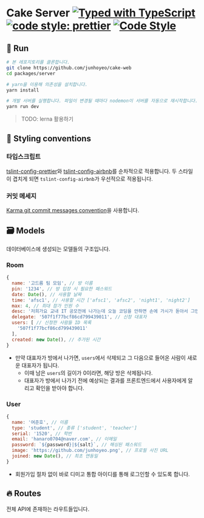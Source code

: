 # Cake Server [![Typed with TypeScript](https://badgen.net/badge/icon/Typed?icon=typescript&label&labelColor=555555&color=blue)](https://github.com/microsoft/TypeScript) [![code style: prettier](https://img.shields.io/badge/code_style-prettier-ff69b4.svg)](https://github.com/prettier/prettier) [![Code Style](https://badgen.net/badge/style/Airbnb/ff5a5f?icon=airbnb)](https://github.com/airbnb/javascript)

## 🚀 Run
```bash
# 본 레포지토리를 클론합니다.
git clone https://github.com/junhoyeo/cake-web
cd packages/server

# yarn을 이용해 의존성을 설치합니다.
yarn install

# 개발 서버를 실행합니다. 파일이 변경될 때마다 nodemon이 서버를 자동으로 재시작합니다.
yarn run dev
```

> TODO: lerna 활용하기

## 🎨 Styling conventions

### 타입스크립트
[tslint-config-prettier](https://github.com/prettier/tslint-config-prettier)와 [tslint-config-airbnb](https://github.com/progre/tslint-config-airbnb)를 순차적으로 적용합니다. 두 스타일이 겹치게 되면 `tslint-config-airbnb`가 우선적으로 적용됩니다.

### 커밋 메세지
[Karma git commit messages convention](http://karma-runner.github.io/4.0/dev/git-commit-msg.html)을 사용합니다.

## 🗃 Models
데이터베이스에 생성되는 모델들의 구조입니다.

### Room
```js
{
  name: '고드름 팀 모임', // 방 이름
  pin: '1234', // 방 입장 시 필요한 패스워드
  date: Date(), // 사용할 날짜
  time: 'afsc1', // 사용할 시간 ['afsc1', 'afsc2', 'night1', 'night2']
  max: 4, // 최대 참가 인원 수
  desc: '저희가요 교내 IT 공모전에 나가는데 오늘 코딩을 안하면 손에 가시가 돋아서 그만...', // 사유
  delegate: '507f1f77bcf86cd799439011', // 신청 대표자
  users: [ // 신청한 사람들 ID 목록
    '507f1f77bcf86cd799439011'
  ],
  created: new Date(), // 추가된 시간
}
```

- 만약 대표자가 방에서 나가면, `users`에서 삭제되고 그 다음으로 들어온 사람이 새로운 대표자가 됩니다.
  - 이때 남은 `users`의 길이가 0이라면, 해당 방은 삭제됩니다.
  - 대표자가 방에서 나가기 전에 예상되는 결과를 프론트엔드에서 사용자에게 알리고 확인을 받아야 합니다.

### User
```js
{
  name: '여준호', // 이름
  type: 'student', // 종류 ['student', 'teacher']
  serial: '1520', // 학번
  email: 'hanaro0704@naver.com', // 이메일
  password: `${password}|${salt}`, // 해싱된 패스워드
  image: 'https://github.com/junhoyeo.png', // 프로필 사진 URL
  joined: new Date(), // 최초 연동일
}
```

- 회원가입 절차 없이 바로 디미고 통합 아이디를 통해 로그인할 수 있도록 합니다.

## 🔥 Routes
전체 API에 존재하는 라우트들입니다.
